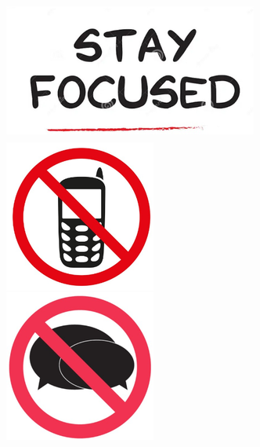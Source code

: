 
<img src="https://github.com/otoperalias/Coyuntura/blob/main/clases/images/stay focused.jpg" alt="drawing" width="610"/>

<p float="middle">
<img src="https://github.com/otoperalias/Coyuntura/blob/main/clases/images/movil prohibido.jpg" alt="drawing" width="300"/> &nbsp;&nbsp; 
<img src="https://github.com/otoperalias/Coyuntura/blob/main/clases/images/charlar prohibido.jpg" alt="drawing" width="300"/> 
</p>
